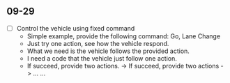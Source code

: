 ## 09-29
* [ ] Control the vehicle using fixed command
    * Simple example, provide the following command: Go, Lane Change
    * Just try one action, see how the vehicle respond. 
    * What we need is the vehicle follows the provided action.  
    * I need a code that the vehicle just follow one action. 
    * If succeed, provide two actions. -> If succeed, provide two actions -> ... ... 